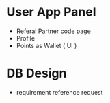 # User App Panel
- Referal Partner code page
- Profile
- Points as Wallet ( UI )


# DB Design
- requirement reference request
